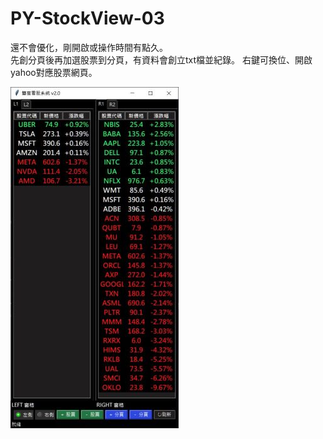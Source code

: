 # PY-StockView-03

還不會優化，剛開啟或操作時間有點久。  
先創分頁後再加選股票到分頁，有資料會創立txt檔並紀錄。
右鍵可換位、開啟yahoo對應股票網頁。

![image](https://github.com/LYC-130/PY-StockView-03/blob/main/ST35.JPG)

